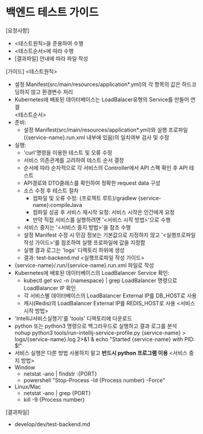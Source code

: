 # 백엔드 테스트 가이드 
  
[요청사항]  
- <테스트원칙>을 준용하여 수행
- <테스트순서>에 따라 수행
- [결과파일] 안내에 따라 파일 작성 

[가이드]
<테스트원칙>
- 설정 Manifest(src/main/resources/application*.yml)의 각 항목의 값은 하드코딩하지 않고 환경변수 처리 
- Kubernetes에 배포된 데이터베이스는 LoadBalacer유형의 Service를 만들어 연결   
<테스트순서>
- 준비:
  - 설정 Manifest(src/main/resources/application*.yml)와 실행 프로파일({service-name}.run.xml 내부에 있음)의 일치여부 검사 및 수정   
- 실행:
  - 'curl'명령을 이용한 테스트 및 오류 수정
  - 서비스 의존관계를 고려하여 테스트 순서 결정 
  - 순서에 따라 순차적으로 각 서비스의 Controller에서 API 스펙 확인 후 API 테스트 
  - API경로와 DTO클래스를 확인하여 정확한 request data 구성  
  - 소스 수정 후 테스트 절차 
    - 컴파일 및 오류 수정: {프로젝트 루트}/gradlew {service-name}:compileJava
    - 컴파일 성공 후 서비스 재시작 요청: 서비스 시작은 인간에게 요청 
    - 만약 직접 서비스를 실행하려면 '<서비스 시작 방법>'으로 수행  
  - 서비스 중지는 '<서비스 중지 방법>'을 참조 수행  
  - 설정 Manifest 수정 시 민감 정보는 기본값으로 지정하지 않고 '<실행프로파일 작성 가이드>'를 참조하여 실행 프로파일에 값을 지정함 
  - 실행 결과 로그는 'logs' 디렉토리 하위에 생성 
  - 결과: test-backend.md
<실행프로파일 작성 가이드>
- {service-name}/.run/{service-name}.run.xml 파일로 작성
- Kubernetes에 배포된 데이터베이스의 LoadBalancer Service 확인:
  - kubectl get svc -n {namespace} | grep LoadBalancer 명령으로 LoadBalancer IP 확인
  - 각 서비스별 데이터베이스의 LoadBalancer External IP를 DB_HOST로 사용
  - 캐시(Redis)의 LoadBalancer External IP를 REDIS_HOST로 사용
<서비스 시작 방법>
- 'IntelliJ서비스실행기'를 'tools' 디렉토리에 다운로드  
- python 또는 python3 명령으로 백그라우드로 실행하고 결과 로그를 분석  
  nohup python3 tools/run-intellij-service-profile.py {service-name} > logs/{service-name}.log 2>&1 & echo "Started {service-name} with PID: $!" 
- 서비스 실행은 다른 방법 사용하지 말고 **반드시 python 프로그램 이용**
<서비스 중지 방법>
- Window
  - netstat -ano | findstr :{PORT}
  - powershell "Stop-Process -Id {Process number} -Force"
- Linux/Mac
  - netstat -ano | grep {PORT}
  - kill -9 {Process number}
  
[결과파일]
- develop/dev/test-backend.md